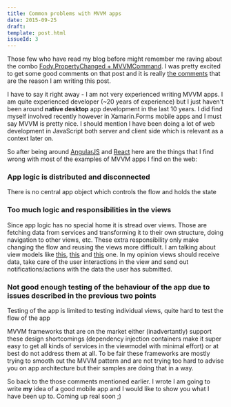 ```yaml
---
title: Common problems with MVVM apps
date: 2015-09-25
draft: 
template: post.html
issueId: 3
---
```


Those few who have read my blog before might remember me raving about the combo [Fody.PropertyChanged + MVVMCommand](/worry-free-mvvm-with-xamarin-forms/). I was pretty excited to get some good comments on that post and it is really [the comments](/worry-free-mvvm-with-xamarin-forms/#comments) that are the reason I am writing this post.

I have to say it right away - I am not very experienced writing MVVM apps. I am quite experienced developer (~20 years of experience) but I just haven't been around **native desktop** app development in the last 10 years. I did find myself involved recently however in Xamarin.Forms mobile apps and I must say MVVM is pretty nice. I should mention I have been doing a lot of web development in JavaScript both server and client side which is relevant as a context later on.

So after being around [AngularJS](http://angularjs.org) and [React](http://facebook.github.io/react/) here are the things that I find wrong with most of the examples of MVVM apps I find on the web:

### App logic is distributed and disconnected
There is no central app object which controls the flow and holds the state

### Too much logic and responsibilities in the views
Since app logic has no special home it is stread over views. Those are fetching data from services and transforming it to their own structure, doing navigation to other views, etc. These extra responsibility only make changing the flow and reusing the views more difficult. I am talking about view models like [this](https://github.com/dotnetcurry/wpf-mvvmlight), [this](https://github.com/MvvmCross/MvvmCross-Tutorials/tree/master/Sample%20-%20TwitterSearch/TwitterSearch.Core/views) and [this](https://github.com/rid00z/FreshMvvm/blob/master/samples/FreshMvvmSampleApp/FreshMvvmSampleApp/PageModels/ContactPageModel.cs) one. In my opinion views should receive data, take care of the user interactions in the view and send out notifications/actions with the data the user has submitted.
 
### Not good enough testing of the behaviour of the app due to issues described in the previous two points
Testing of the app is limited to testing individual views, quite hard to test the flow of the app

MVVM frameworks that are on the market either (inadvertantly) support these design shortcomings (dependency injection containers make it super easy to get all kinds of services in the viewmodel with minimal effort) or at best do not address them at all. To be fair these frameworks are mostly trying to smooth out the MVVM pattern and are not trying too hard to advise you on app architecture but their samples are doing that in a way.

So back to the those comments mentioned earlier. I wrote I am going to write **my** idea of a good mobile app and I would like to show you what I have been up to. Coming up real soon ;)